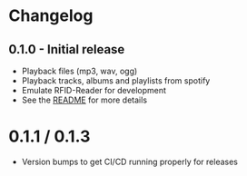 # Changelog

## 0.1.0 -  Initial release

* Playback files (mp3, wav, ogg)
* Playback tracks, albums and playlists from spotify
* Emulate RFID-Reader for development
* See the [README](./README.md) for more details

# 0.1.1 / 0.1.3 

* Version bumps to get CI/CD running properly for releases